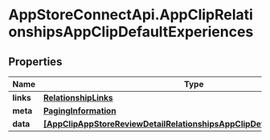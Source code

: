 # AppStoreConnectApi.AppClipRelationshipsAppClipDefaultExperiences

## Properties

Name | Type | Description | Notes
------------ | ------------- | ------------- | -------------
**links** | [**RelationshipLinks**](RelationshipLinks.md) |  | [optional] 
**meta** | [**PagingInformation**](PagingInformation.md) |  | [optional] 
**data** | [**[AppClipAppStoreReviewDetailRelationshipsAppClipDefaultExperienceData]**](AppClipAppStoreReviewDetailRelationshipsAppClipDefaultExperienceData.md) |  | [optional] 


